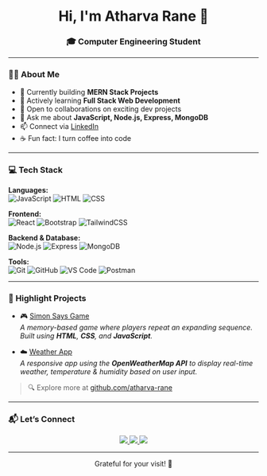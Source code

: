 <h1 align="center">Hi, I'm Atharva Rane 👋</h1>
<h3 align="center">🎓 Computer Engineering Student</h3>

---

### 👨‍💻 About Me

- 🔭 Currently building **MERN Stack Projects**
- 🌱 Actively learning **Full Stack Web Development**
- 🤝 Open to collaborations on exciting dev projects
- 💬 Ask me about **JavaScript, Node.js, Express, MongoDB**
- 📫 Connect via [LinkedIn](https://www.linkedin.com/in/rane-atharva/)
- ☕ Fun fact: I turn coffee into code

---

### 💻 Tech Stack

**Languages:**  
![JavaScript](https://img.shields.io/badge/JavaScript-F7DF1E?style=flat&logo=javascript&logoColor=black)
![HTML](https://img.shields.io/badge/HTML5-E34F26?style=flat&logo=html5&logoColor=white)
![CSS](https://img.shields.io/badge/CSS3-1572B6?style=flat&logo=css3&logoColor=white)

**Frontend:**  
![React](https://img.shields.io/badge/React-61DAFB?style=flat&logo=react&logoColor=black)
![Bootstrap](https://img.shields.io/badge/Bootstrap-563D7C?style=flat&logo=bootstrap&logoColor=white)
![TailwindCSS](https://img.shields.io/badge/Tailwind_CSS-38B2AC?style=flat&logo=tailwind-css&logoColor=white)

**Backend & Database:**  
![Node.js](https://img.shields.io/badge/Node.js-339933?style=flat&logo=node.js&logoColor=white)
![Express](https://img.shields.io/badge/Express.js-000000?style=flat&logo=express&logoColor=white)
![MongoDB](https://img.shields.io/badge/MongoDB-4EA94B?style=flat&logo=mongodb&logoColor=white)

**Tools:**  
![Git](https://img.shields.io/badge/Git-F05032?style=flat&logo=git&logoColor=white)
![GitHub](https://img.shields.io/badge/GitHub-181717?style=flat&logo=github&logoColor=white)
![VS Code](https://img.shields.io/badge/VS_Code-007ACC?style=flat&logo=visual-studio-code&logoColor=white)
![Postman](https://img.shields.io/badge/Postman-FF6C37?style=flat&logo=postman&logoColor=white)

---

### 🚀 Highlight Projects

- 🎮 [Simon Says Game](https://atharva-rane.github.io/simon-says-game/)  
  _A memory-based game where players repeat an expanding sequence. Built using **HTML**, **CSS**, and **JavaScript**._

- ☁️ [Weather App](https://atharva-rane.github.io/Weather-App/)  
  _A responsive app using the **OpenWeatherMap API** to display real-time weather, temperature & humidity based on user input._

> 🔍 Explore more at [github.com/atharva-rane](https://github.com/atharva-rane?tab=repositories)

---

### 📬 Let’s Connect

<p align="center">
  <a href="https://www.linkedin.com/in/rane-atharva/">
    <img src="https://img.shields.io/badge/LinkedIn-0A66C2?style=for-the-badge&logo=linkedin&logoColor=white" />
  </a>
  <a href="https://x.com/atharvx_r">
    <img src="https://img.shields.io/badge/Twitter-000000?style=for-the-badge&logo=twitter&logoColor=white" />
  </a>
  <a href="mailto:raneatharva08@gmail.com">
    <img src="https://img.shields.io/badge/Gmail-D14836?style=for-the-badge&logo=gmail&logoColor=white" />
  </a>
</p>

---

<p align="center">Grateful for your visit! 🌟</p>
